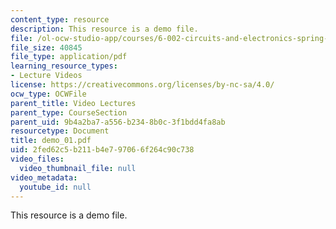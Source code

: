 ```yaml
---
content_type: resource
description: This resource is a demo file.
file: /ol-ocw-studio-app/courses/6-002-circuits-and-electronics-spring-2007/2fed62c5b211b4e797066f264c90c738_demo_01.pdf
file_size: 40845
file_type: application/pdf
learning_resource_types:
- Lecture Videos
license: https://creativecommons.org/licenses/by-nc-sa/4.0/
ocw_type: OCWFile
parent_title: Video Lectures
parent_type: CourseSection
parent_uid: 9b4a2ba7-a556-b234-8b0c-3f1bdd4fa8ab
resourcetype: Document
title: demo_01.pdf
uid: 2fed62c5-b211-b4e7-9706-6f264c90c738
video_files:
  video_thumbnail_file: null
video_metadata:
  youtube_id: null
---
```

This resource is a demo file.